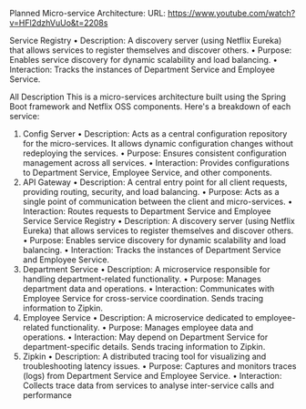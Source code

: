 Planned Micro-service Architecture:
URL: https://www.youtube.com/watch?v=HFl2dzhVuUo&t=2208s

Service Registry
•	Description: A discovery server (using Netflix Eureka) that allows services to register themselves and discover others.
•	Purpose: Enables service discovery for dynamic scalability and load balancing.
•	Interaction: Tracks the instances of Department Service and Employee Service.
 

All Description
This is a micro-services architecture built using the Spring Boot framework and Netflix OSS components. Here's a breakdown of each service:
1.	Config Server
•	Description: Acts as a central configuration repository for the micro-services. It allows dynamic configuration changes without redeploying the services.
•	Purpose: Ensures consistent configuration management across all services.
•	Interaction: Provides configurations to Department Service, Employee Service, and other components.
2.	API Gateway
•	Description: A central entry point for all client requests, providing routing, security, and load balancing.
•	Purpose: Acts as a single point of communication between the client and micro-services.
•	Interaction: Routes requests to Department Service and Employee Service
Service Registry
•	Description: A discovery server (using Netflix Eureka) that allows services to register themselves and discover others.
•	Purpose: Enables service discovery for dynamic scalability and load balancing.
•	Interaction: Tracks the instances of Department Service and Employee Service.
4. Department Service
•	Description: A microservice responsible for handling department-related functionality.
•	Purpose: Manages department data and operations.
•	Interaction: Communicates with Employee Service for cross-service coordination. Sends tracing information to Zipkin.
5. Employee Service
•	Description: A microservice dedicated to employee-related functionality.
•	Purpose: Manages employee data and operations.
•	Interaction: May depend on Department Service for department-specific details. Sends tracing information to Zipkin.
6. Zipkin
•	Description: A distributed tracing tool for visualizing and troubleshooting latency issues.
•	Purpose: Captures and monitors traces (logs) from Department Service and Employee Service.
•	Interaction: Collects trace data from services to analyse inter-service calls and performance


